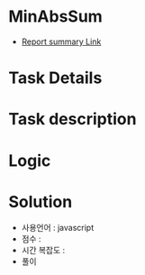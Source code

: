 # MinAbsSum
* [Report summary Link](https://app.codility.com/demo/results/trainingE6KYAY-7NK/)
# Task Details
> 
# Task description
> 

# Logic

# Solution 
* 사용언어 : javascript
* 점수 : 
* 시간 복잡도 : 
* 풀이
```javascript

```
